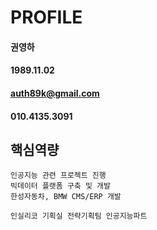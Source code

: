 # PROFILE

#### 권영하
#### 1989.11.02
#### auth89k@gmail.com
#### 010.4135.3091
## 핵심역량
```
인공지능 관련 프로젝트 진행
빅데이터 플랫폼 구축 및 개발
한성자동차, BMW CMS/ERP 개발
```
```
인실리코 기획실 전략기획팀 인공지능파트
```
